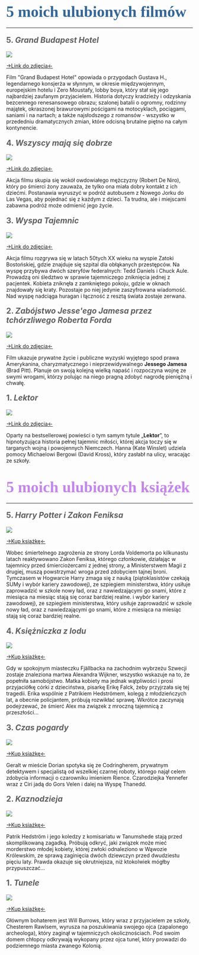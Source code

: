 # <span style="color:#336699; font-family: 'Impact'; font-size: 1.5em;">5 moich ulubionych filmów</span>

************



#### <span style="color:#606060; font-size: 1.5em;">5. *Grand Budapest Hotel*</span>



<img src="https://images.gildia.pl/_n_/film/filmy/the-grand-budapest-hotel/recenzja/1-580.jpg">

[->Link do zdjęcia<-](https://images.gildia.pl/_n_/film/filmy/the-grand-budapest-hotel/recenzja/1-580.jpg)

Film "Grand Budapest Hotel" opowiada o przygodach Gustava H.,  legendarnego konsjerża w słynnym, w okresie międzywojennym, europejskim  hotelu i Zero Moustafy, lobby boya, który stał się jego najbardziej  zaufanym przyjacielem. Historia dotyczy kradzieży i odzyskania  bezcennego renesansowego obrazu; szalonej batalii o ogromny, rodzinny  majątek, okraszonej brawurowymi pościgami na motocyklach, pociągami,  saniami i na nartach; a także najsłodszego z romansów - wszystko w przededniu dramatycznych zmian, które odcisną brutalne piętno na całym  kontynencie.





#### <span style="color:#606060; font-size: 1.5em;">4. *Wszyscy mają się dobrze*</span>

 

<img src="https://fwcdn.pl/webv/22/05/22205/z01.22205.4.jpg">

[->Link do zdjęcia<-](https://media.teleman.pl/photos/Wszyscy-Maja-Sie-Dobrze-1990.jpg )

Akcja filmu skupia się wokół  owdowiałego mężczyzny (Robert De Niro), który po śmierci żony zauważa,  że tylko ona miała dobry kontakt z ich dziećmi. Postanawia wyruszyć w  podróż autobusem z Nowego Jorku do Las Vegas, aby pojednać się z każdym z dzieci. Ta trudna, ale i miejscami zabawna podróż może odmienić jego  życie.



#### <span style="color:#606060; font-size: 1.5em;">3. *Wyspa Tajemnic*</span>



<img src="https://s3.viva.pl/newsy/zdjecie-z-filmu-wyspa-tajemnic-shutter-island-mark-ruffalo-leonardo-di-caprio-442687-MT.jpg">

[->Link do zdjęcia<-](https://s3.viva.pl/newsy/zdjecie-z-filmu-wyspa-tajemnic-shutter-island-mark-ruffalo-leonardo-di-caprio-442687-MT.jpg )

Akcja filmu rozgrywa się w latach 50tych XX wieku na wyspie Zatoki Bostońskiej, gdzie znajduje się szpital dla obłąkanych przestępców. Na wyspę przybywa dwóch szeryfów federalnych: Tedd Daniels i Chuck Aule. Prowadzą oni śledztwo w sprawie tajemniczego zniknięcia  jednej z pacjentek. Kobieta zniknęła z zamkniętego pokoju, gdzie w  oknach znajdowały się kraty. Pozostaje po niej jedynie zaszyfrowana  wiadomość. Nad wyspę nadciąga huragan i łączność z resztą świata zostaje zerwana.



#### <span style="color:#606060; font-size: 1.5em;">2. *Zabójstwo Jesse'ego Jamesa przez tchórzliwego Roberta Forda*</span>



<img src="https://d-tm.ppstatic.pl/kadry/4b/96/d38e83c076cd44d49cef117a7ac6.1000.jpg">

[->Link do zdjęcia<-](https://fwcdn.pl/fph/99/78/209978/105882.1.jpg )

Film ukazuje prywatne życie i publiczne wyzyski wyjętego spod prawa Amerykanina, charyzmatycznego i nieprzewidywalnego **Jessego Jamesa** (Brad Pitt). Planuje on swoją kolejną wielką napaść i rozpoczyna wojnę  ze swymi wrogami, którzy polując na niego pragną zdobyć nagrodę  pieniężną i chwałę.



#### <span style="color:#606060; font-size: 1.5em;">1. *Lektor*</span>



<img src="https://www.slashfilm.com/wp/wp-content/images/thereader.jpg">

[->Link do zdjęcia<-](https://d-tm.ppstatic.pl/kadry/d9/90/aae257a851055170d9fd0996c30d.1000.jpg )

Oparty na bestsellerowej powieści o tym samym tytule „**Lektor**”, to hipnotyzująca historia pełnej tajemnic miłości, której akcja toczy  się w targanych wojną i powojennych Niemczech. Hanna (Kate Winslet)  udziela pomocy Michaelowi Bergowi (David Kross), który zasłabł na ulicy, wracając ze szkoły.








# <span style="color:#C385F1; font-family: 'Impact'; font-size: 1.5em;">5 moich ulubionych książek</span>

************



#### <span style="color:#606060; font-size: 1.5em;">5. ***Harry Potter i Zakon Feniksa***</span>



<img src="https://media.merlin.pl/media/300x452/000/004/080/56ba9434b8c88.jpg">

[->Kup książkę<-](https://www.empik.com/harry-potter-i-zakon-feniksa-rowling-j-k,p1124736824,ksiazka-p)

Wobec śmiertelnego zagrożenia ze strony Lorda Voldemorta po kilkunastu latach reaktywowano Zakon Feniksa, którego członkowie, działając w tajemnicy przed śmierciożercami z jednej strony, a Ministerstwem Magii z drugiej, muszą powstrzymać wroga przed zdobyciem tajnej broni. Tymczasem w Hogwarcie Harry zmaga się z nauką (piątoklasistów czekają SUMy i wybór kariery zawodowej), ze szpiegiem ministerstwa, który usiłuje zaprowadzić w szkole nowy ład, oraz z nawiedzającymi go snami, które z miesiąca na miesiąc stają się coraz bardziej realne. i wybór kariery zawodowej), ze szpiegiem ministerstwa, który usiłuje  zaprowadzić w szkole nowy ład, oraz z nawiedzającymi go snami, które z  miesiąca na miesiąc stają się coraz bardziej realne.



#### <span style="color:#606060; font-size: 1.5em;">4. *Księżniczka z lodu*</span>

 

<img src="https://cdn-lubimyczytac.pl/upload/books/4944000/4944295/852237-352x500.jpg">

[->Kup książkę<-](https://czytam.pl/k,ks_872583,Ksiezniczka-z-lodu-L%C3%A4ckberg-Camilla-bb.html?abpid=1316&abpcid=183&bb_id=612&bb_coid=116231152&bbclid=a1bb3b85-b5ce-11eb-90cf-0242ac110002&abpar1=desktop&abpar2=4944295.0.&_ga=NC.3357150554-1621118464)

Gdy w spokojnym miasteczku Fjällbacka na zachodnim wybrzeżu Szwecji  zostaje znaleziona martwa Alexandra Wijkner, wszystko wskazuje na to, że popełniła samobójstwo. Matka kobiety ma jednak wątpliwości i prosi  przyjaciółkę córki z dzieciństwa, pisarkę Erikę Falck, żeby przyjrzała  się tej tragedii. Erika wspólnie z Patrikiem Hedströmem, kolegą z  młodzieńczych lat, a obecnie policjantem, próbują rozwikłać sprawę.  Wkrótce zaczynają podejrzewać, że śmierć Alex ma związek z mroczną  tajemnicą z przeszłości...



#### <span style="color:#606060; font-size: 1.5em;">3. *Czas pogardy*</span>



<img src="https://ecsmedia.pl/c/czas-pogardy-wiedzmin-tom-4-w-iext66624844.jpg">

[->Kup książkę<-](https://www.empik.com/wiedzmin-tom-4-czas-pogardy-sapkowski-andrzej,p1103074330,ksiazka-p )

Geralt w mieście Dorian  spotyka się ze Codringherem, prywatnym detektywem i specjalistą od  wszelkiej czarnej roboty, którego najął celem zdobycia informacji o  czarowniku imieniem Rience. Czarodziejka Yennefer wraz z Ciri jadą do  Gors Velen i dalej na Wyspę Thanedd.



#### <span style="color:#606060; font-size: 1.5em;">2. *Kaznodzieja*</span>



<img src="https://cdn-lubimyczytac.pl/upload/books/4947000/4947473/858517-352x500.jpg">

[->Kup książkę<-](https://www.znak.com.pl/ksiazka/kaznodzieja-fjllbacka-2-camilla-lckberg-173704?abpid=1316&abpcid=33&bb_id=612&bb_coid=116235389&bbclid=5dd24b2d-b5d0-11eb-90cf-0242ac110002&abpar1=mobile&abpar2=4947473.0.&_ga=NC.2452952697-1621119209 )

Patrik Hedström i jego koledzy z komisariatu w Tanumshede stają przed  skomplikowaną zagadką. Próbują odkryć, jaki związek może mieć morderstwo młodej kobiety, której zwłoki odnaleziono w Wąwozie Królewskim, ze  sprawą zaginięcia dwóch dziewczyn przed dwudziestu pięciu laty. Prawda  okazuje się okrutniejsza, niż ktokolwiek mógłby przypuszczać…                



#### <span style="color:#606060; font-size: 1.5em;">1. *Tunele*</span>



<img src="https://ecsmedia.pl/c/tunele-b-iext38702075.jpg">

[->Kup książkę<-](https://www.empik.com/tunele-williams-brian-gordon-roderick,prod1060079,ksiazka-p )

Głównym bohaterem jest Will  Burrows, który wraz z przyjacielem ze szkoły, Chesterem Rawlsem, wyrusza na poszukiwania swojego ojca (zapalonego archeologa), który zaginął w  tajemniczych okolicznościach. Pod swoim domem chłopcy odkrywają wykopany przez ojca tunel, który prowadzi do podziemnego miasta zwanego Kolonią.
